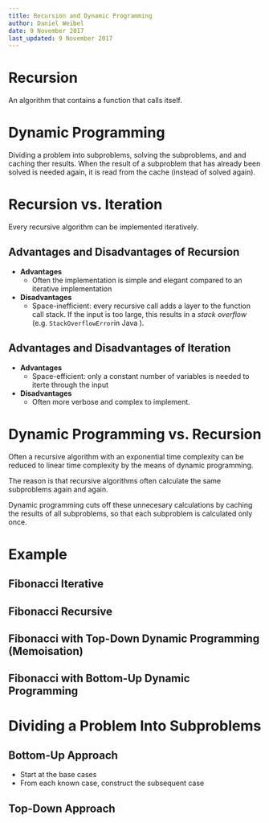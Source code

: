 ```yaml
---
title: Recursion and Dynamic Programming
author: Daniel Weibel
date: 9 November 2017
last_updated: 9 November 2017
---
```



# Recursion

An algorithm that contains a function that calls itself.

# Dynamic Programming

Dividing a problem into subproblems, solving the subproblems, and and caching ther results. When the result of a subproblem that has already been solved is needed again, it is read from the cache (instead of solved again).

# Recursion vs. Iteration

Every recursive algorithm can be implemented iteratively.

## Advantages and Disadvantages of Recursion

- **Advantages**
    - Often the implementation is simple and elegant compared to an iterative implementation
- **Disadvantages**
    - Space-inefficient: every recursive call adds a layer to the function call stack. If the input is too large, this results in a *stack overflow* (e.g. `StackOverflowError`in Java ). 

## Advantages and Disadvantages of Iteration

- **Advantages**
    - Space-efficient: only a constant number of variables is needed to iterte through the input
- **Disadvantages**
    - Often more verbose and complex to implement.


# Dynamic Programming vs. Recursion

Often a recursive algorithm with an exponential time complexity can be reduced to linear time complexity by the means of dynamic programming.

The reason is that recursive algorithms often calculate the same subproblems again and again.

Dynamic programming cuts off these unnecesary calculations by caching the results of all subproblems, so that each subproblem is calculated only once.

# Example

## Fibonacci Iterative

## Fibonacci Recursive

## Fibonacci with Top-Down Dynamic Programming (Memoisation)

## Fibonacci with Bottom-Up Dynamic Programming


# Dividing a Problem Into Subproblems

## Bottom-Up Approach

- Start at the base cases
- From each known case, construct the subsequent case

## Top-Down Approach

